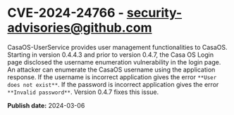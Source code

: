 # CVE-2024-24766 - security-advisories@github.com

CasaOS-UserService provides user management functionalities to CasaOS. Starting in version 0.4.4.3 and prior to version 0.4.7, the Casa OS Login page disclosed the username enumeration vulnerability in the login page. An attacker can enumerate the CasaOS username using the application response. If the username is incorrect application gives the error `**User does not exist**`.  If the password is incorrect application gives the error `**Invalid password**`.  Version 0.4.7 fixes this issue.

**Publish date:** 2024-03-06

